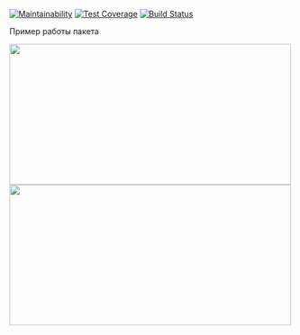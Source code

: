 [![Maintainability](https://api.codeclimate.com/v1/badges/e66224ae25e3b4757d40/maintainability)](https://codeclimate.com/github/Maksim1509/project-lvl2-s443/maintainability)
[![Test Coverage](https://api.codeclimate.com/v1/badges/e66224ae25e3b4757d40/test_coverage)](https://codeclimate.com/github/Maksim1509/project-lvl2-s443/test_coverage)
[![Build Status](https://travis-ci.com/Maksim1509/project-lvl2-s443.svg?branch=master)](https://travis-ci.com/Maksim1509/project-lvl2-s443)


Пример работы пакета
<div cursor="pointer">
    <a href="https://asciinema.org/a/p2WVnjSOcZSID117N7dz5dVKv" target="_blank">
        <img src="https://asciinema.org/a/p2WVnjSOcZSID117N7dz5dVKv.svg" height="250px" width="500px"/>
    </a>
</div>
<div cursor="pointer">
    <a href="https://asciinema.org/a/GgC0a7mQBKAYrxsVWyJ3if1b5" target="_blank">
        <img src="https://asciinema.org/a/GgC0a7mQBKAYrxsVWyJ3if1b5.svg" height="250px" width="500px"/>
    </a>
</div>

